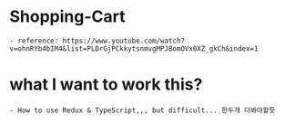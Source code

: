 # Shopping-Cart
    - reference: https://www.youtube.com/watch?v=ohnRYb4bIM4&list=PLDrGjPCkkytsnmvgMPJBomOVx0XZ_gkCh&index=1

# what I want to work this?
    - How to use Redux & TypeScript,,, but difficult... 한두개 더봐야할듯
